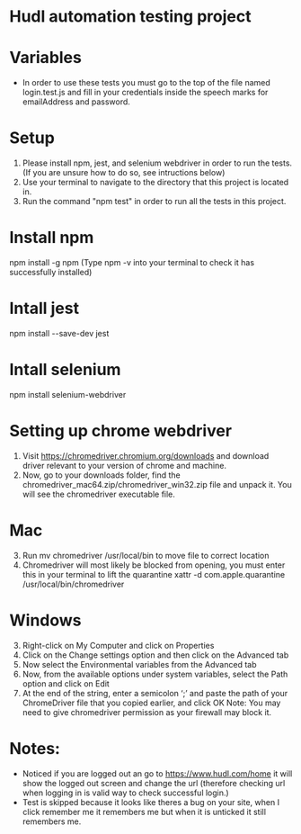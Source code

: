 # Hudl automation testing project

# Variables

- In order to use these tests you must go to the top of the file named login.test.js and fill in your credentials inside the speech marks for emailAddress and password.

# Setup

1. Please install npm, jest, and selenium webdriver in order to run the tests. (If you are unsure how to do so, see intructions below)
2. Use your terminal to navigate to the directory that this project is located in.
3. Run the command "npm test" in order to run all the tests in this project.

# Install npm

npm install -g npm
(Type npm -v into your terminal to check it has successfully installed)

# Intall jest

npm install --save-dev jest

# Intall selenium

npm install selenium-webdriver

# Setting up chrome webdriver

1. Visit https://chromedriver.chromium.org/downloads and download driver relevant to your version of chrome and machine.
2. Now, go to your downloads folder, find the chromedriver_mac64.zip/chromedriver_win32.zip file and unpack it. You will see the chromedriver executable file.

# Mac

3. Run mv chromedriver /usr/local/bin to move file to correct location
4. Chromedriver will most likely be blocked from opening, you must enter this in your terminal to lift the quarantine xattr -d com.apple.quarantine /usr/local/bin/chromedriver

# Windows

3. Right-click on My Computer and click on Properties
4. Click on the Change settings option and then click on the Advanced tab
5. Now select the Environmental variables from the Advanced tab
6. Now, from the available options under system variables, select the Path option and click on Edit
7. At the end of the string, enter a semicolon ‘;’ and paste the path of your ChromeDriver file that you copied earlier, and click OK
   Note: You may need to give chromedriver permission as your firewall may block it.

# Notes:

- Noticed if you are logged out an go to https://www.hudl.com/home it will show the logged out screen and change the url (therefore checking url when logging in is valid way to check successful login.)
- Test is skipped because it looks like theres a bug on your site, when I click remember me it remembers me but when it is unticked it still remembers me.
